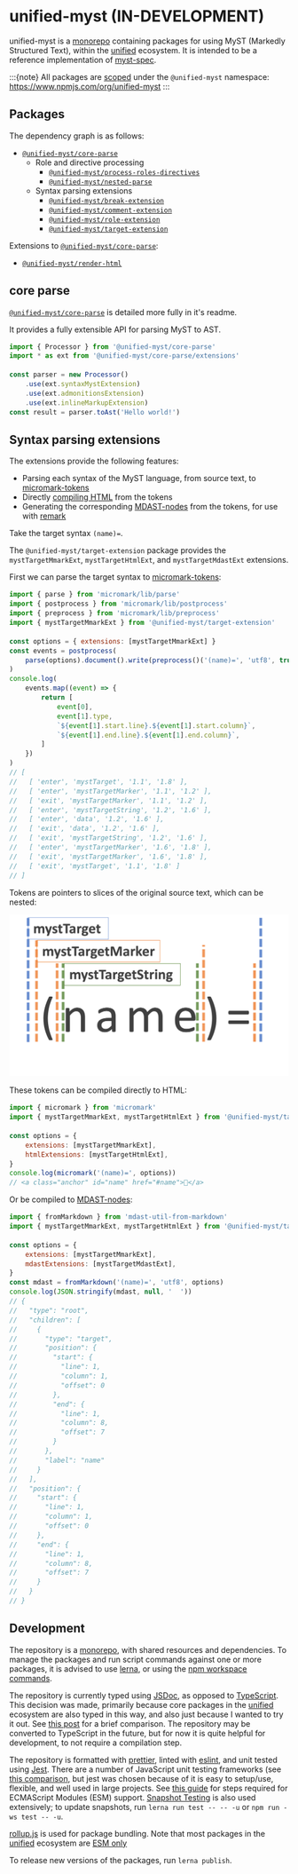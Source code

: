 # unified-myst (IN-DEVELOPMENT)

unified-myst is a [monorepo] containing packages for using MyST (Markedly Structured Text), within the [unified] ecosystem.
It is intended to be a reference implementation of [myst-spec](https://github.com/executablebooks/myst-spec).

:::{note}
All packages are [scoped](https://docs.npmjs.com/cli/v8/using-npm/scope) under the `@unified-myst` namespace: <https://www.npmjs.com/org/unified-myst>
:::

## Packages

The dependency graph is as follows:

- [`@unified-myst/core-parse`](./packages/core-parse/README.md)
  - Role and directive processing
    - [`@unified-myst/process-roles-directives`](./packages/process-roles-directives/README.md)
    - [`@unified-myst/nested-parse`](./packages/nested-parse/README.md)
  - Syntax parsing extensions
    - [`@unified-myst/break-extension`](./packages/break-extension/README.md)
    - [`@unified-myst/comment-extension`](./packages/comment-extension/README.md)
    - [`@unified-myst/role-extension`](./packages/role-extension/README.md)
    - [`@unified-myst/target-extension`](./packages/target-extension/README.md)

Extensions to [`@unified-myst/core-parse`](./packages/core-parse/README.md):

- [`@unified-myst/render-html`](./packages/render-html/README.md)

## core parse

[`@unified-myst/core-parse`](./packages/core-parse/README.md) is detailed more fully in it's readme.

It provides a fully extensible API for parsing MyST to AST.

```javascript
import { Processor } from '@unified-myst/core-parse'
import * as ext from '@unified-myst/core-parse/extensions'

const parser = new Processor()
    .use(ext.syntaxMystExtension)
    .use(ext.admonitionsExtension)
    .use(ext.inlineMarkupExtension)
const result = parser.toAst('Hello world!')
```

## Syntax parsing extensions

The extensions provide the following features:

- Parsing each syntax of the MyST language, from source text, to [micromark-tokens]
- Directly [compiling HTML](https://github.com/micromark/micromark#compile) from the tokens
- Generating the corresponding [MDAST-nodes] from the tokens, for use with [remark]

Take the target syntax `(name)=`.

The `@unified-myst/target-extension` package provides the `mystTargetMmarkExt`, `mystTargetHtmlExt`, and `mystTargetMdastExt` extensions.

First we can parse the target syntax to [micromark-tokens]:

```javascript
import { parse } from 'micromark/lib/parse'
import { postprocess } from 'micromark/lib/postprocess'
import { preprocess } from 'micromark/lib/preprocess'
import { mystTargetMmarkExt } from '@unified-myst/target-extension'

const options = { extensions: [mystTargetMmarkExt] }
const events = postprocess(
    parse(options).document().write(preprocess()('(name)=', 'utf8', true))
)
console.log(
    events.map((event) => {
        return [
            event[0],
            event[1].type,
            `${event[1].start.line}.${event[1].start.column}`,
            `${event[1].end.line}.${event[1].end.column}`,
        ]
    })
)
// [
//   [ 'enter', 'mystTarget', '1.1', '1.8' ],
//   [ 'enter', 'mystTargetMarker', '1.1', '1.2' ],
//   [ 'exit', 'mystTargetMarker', '1.1', '1.2' ],
//   [ 'enter', 'mystTargetString', '1.2', '1.6' ],
//   [ 'enter', 'data', '1.2', '1.6' ],
//   [ 'exit', 'data', '1.2', '1.6' ],
//   [ 'exit', 'mystTargetString', '1.2', '1.6' ],
//   [ 'enter', 'mystTargetMarker', '1.6', '1.8' ],
//   [ 'exit', 'mystTargetMarker', '1.6', '1.8' ],
//   [ 'exit', 'mystTarget', '1.1', '1.8' ]
// ]
```

Tokens are pointers to slices of the original source text, which can be nested:

![micromark tokens](./micromark_tokens.png)

These tokens can be compiled directly to HTML:

```javascript
import { micromark } from 'micromark'
import { mystTargetMmarkExt, mystTargetHtmlExt } from '@unified-myst/target-extension'

const options = {
    extensions: [mystTargetMmarkExt],
    htmlExtensions: [mystTargetHtmlExt],
}
console.log(micromark('(name)=', options))
// <a class="anchor" id="name" href="#name">🔗</a>
```

Or be compiled to [MDAST-nodes]:

```javascript
import { fromMarkdown } from 'mdast-util-from-markdown'
import { mystTargetMmarkExt, mystTargetHtmlExt } from '@unified-myst/target-extension'

const options = {
    extensions: [mystTargetMmarkExt],
    mdastExtensions: [mystTargetMdastExt],
}
const mdast = fromMarkdown('(name)=', 'utf8', options)
console.log(JSON.stringify(mdast, null, '  '))
// {
//   "type": "root",
//   "children": [
//     {
//       "type": "target",
//       "position": {
//         "start": {
//           "line": 1,
//           "column": 1,
//           "offset": 0
//         },
//         "end": {
//           "line": 1,
//           "column": 8,
//           "offset": 7
//         }
//       },
//       "label": "name"
//     }
//   ],
//   "position": {
//     "start": {
//       "line": 1,
//       "column": 1,
//       "offset": 0
//     },
//     "end": {
//       "line": 1,
//       "column": 8,
//       "offset": 7
//     }
//   }
// }
```

## Development

The repository is a [monorepo], with shared resources and dependencies.
To manage the packages and run script commands against one or more packages, it is advised to use [lerna](https://lerna.js.org),
or using the [npm workspace commands](https://docs.npmjs.com/cli/v7/using-npm/workspaces).

The repository is currently typed using [JSDoc](https://www.typescriptlang.org/docs/handbook/jsdoc-supported-types.html), as opposed to [TypeScript](https://www.typescriptlang.org/).
This decision was made, primarily because core packages in the [unified] ecosystem are also typed in this way, and also just because I wanted to try it out.
See [this post](https://blog.logrocket.com/typescript-vs-jsdoc-javascript/) for a brief comparison.
The repository may be converted to TypeScript in the future, but for now it is quite helpful for development, to not require a compilation step.

The repository is formatted with [prettier], linted with [eslint], and unit tested using [Jest](https://jestjs.io/).
There are a number of JavaScript unit testing frameworks (see [this comparison](https://raygun.com/blog/javascript-unit-testing-frameworks/), but jest was chosen because of it is easy to setup/use, flexible, and well used in large projects.
See [this guide](https://jestjs.io/docs/ecmascript-modules) for steps required for  ECMAScript Modules (ESM) support.
[Snapshot Testing](https://jestjs.io/docs/snapshot-testing) is also used extensively; to update snapshots, run `lerna run test -- -- -u` or `npm run -ws test -- -u`.

[rollup.js](https://rollupjs.org/guide/en/) is used for package bundling.
Note that most packages in the [unified] ecosystem are [ESM only](https://gist.github.com/sindresorhus/a39789f98801d908bbc7ff3ecc99d99c)

To release new versions of the packages, run `lerna publish`.

[unified]: https://unifiedjs.com/
[remark]: https://github.com/remarkjs/remark
[micromark-tokens]: https://github.com/micromark/micromark#parse
[MDAST-nodes]: https://github.com/syntax-tree/mdast#nodes
[monorepo]: https://blog.npmjs.org/post/186494959890/monorepos-and-npm.html
[eslint]: https://eslint.org/
[prettier]: https://prettier.io
